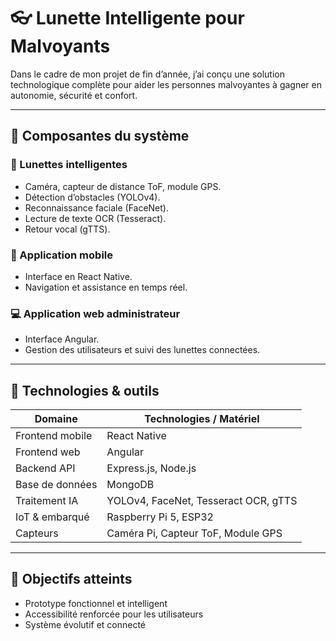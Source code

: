 # 👓 Lunette Intelligente pour Malvoyants

Dans le cadre de mon projet de fin d’année, j’ai conçu une solution technologique complète pour aider les personnes malvoyantes à gagner en autonomie, sécurité et confort.

---

## 🔧 Composantes du système

### 🧠 Lunettes intelligentes
- Caméra, capteur de distance ToF, module GPS.
- Détection d’obstacles (YOLOv4).
- Reconnaissance faciale (FaceNet).
- Lecture de texte OCR (Tesseract).
- Retour vocal (gTTS).

### 📱 Application mobile
- Interface en React Native.
- Navigation et assistance en temps réel.

### 💻 Application web administrateur
- Interface Angular.
- Gestion des utilisateurs et suivi des lunettes connectées.

---

## 🔑 Technologies & outils

| Domaine         | Technologies / Matériel                  |
|------------------|------------------------------------------|
| Frontend mobile  | React Native                             |
| Frontend web     | Angular                                  |
| Backend API      | Express.js, Node.js                      |
| Base de données  | MongoDB                                  |
| Traitement IA    | YOLOv4, FaceNet, Tesseract OCR, gTTS     |
| IoT & embarqué   | Raspberry Pi 5, ESP32                    |
| Capteurs         | Caméra Pi, Capteur ToF, Module GPS       |

---

## 🎯 Objectifs atteints
- Prototype fonctionnel et intelligent
- Accessibilité renforcée pour les utilisateurs
- Système évolutif et connecté
